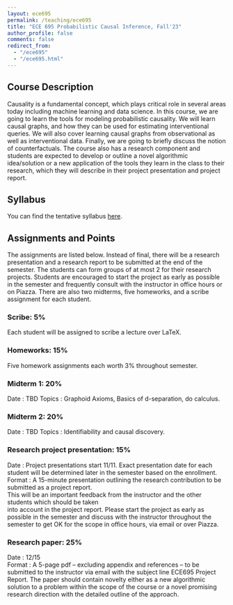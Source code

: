 ```yaml
---
layout: ece695
permalink: /teaching/ece695
title: "ECE 695 Probabilistic Causal Inference, Fall'23"
author_profile: false
comments: false
redirect_from: 
  - "/ece695"
  - "/ece695.html"
---
```


## Course Description

Causality is a fundamental concept, which plays critical role in several areas today including machine learning and data science. In this course, we are going to learn the tools for modeling probabilistic causality. We will learn causal graphs, and how they can be used for estimating interventional queries. We will also cover learning causal graphs from observational as well as interventional data. Finally, we are going to briefly discuss the notion of counterfactuals. The course also has a research component and students are expected to develop or outline a novel algorithmic idea/solution or a new application of the tools they learn in the class to their research, which they will describe in their project presentation and project report.

## Syllabus
You can find the tentative syllabus [here](https://docs.google.com/viewer?url=https://github.com/mkocaoglu/mkocaoglu.github.io/raw/master/files/ECE695_ProbabilisticCausalInference_Fall2023_Syllabus.pdf). 

## Assignments and Points
The assignments are listed below. Instead of final, there will be a research presentation and a research report to be submitted at the end of the semester. The students can form groups of at most 2 for their research projects. Students are encouraged to start the project as early as possible in the semester and frequently consult with the instructor in office hours or on Piazza. There are also two midterms, five homeworks, and a scribe assignment for each student.

### Scribe: 5%
Each student will be assigned to scribe a lecture over LaTeX. 

### Homeworks: 15%
Five homework assignments each worth 3% throughout semester.

### Midterm 1: 20%
Date	  : TBD
Topics  : Graphoid Axioms, Basics of d-separation, do calculus.

### Midterm 2: 20%
Date	  : TBD
Topics  : Identifiability and causal discovery.

### Research project presentation: 15%
Date	   : Project presentations start 11/11. Exact presentation date for each student will be
   determined later in the semester based on the enrollment.  
Format	 : A 15-minute presentation outlining the research contribution to be submitted as a project report.   
  This will be an important feedback from the instructor and the other students which should be taken   
  into account in the project report. Please start the project as early as possible in the semester and 
  discuss with the instructor throughout the semester to get OK for the scope in office hours, via email 
  or over Piazza.  

### Research paper: 25%
Date	   : 12/15  
Format	 : A 5-page pdf – excluding appendix and references – to be submitted to the instructor via email with
  the subject line ECE695 Project Report. The paper should contain novelty either as a new algorithmic   
  solution to a problem within the scope of the course or a novel promising research direction with 
  the detailed outline of the approach.  
